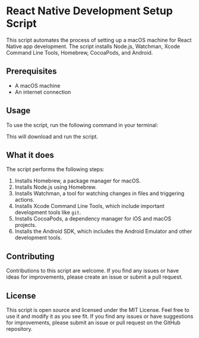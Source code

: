 # React Native Development Setup Script

This script automates the process of setting up a macOS machine for React Native app development. The script installs Node.js, Watchman, Xcode Command Line Tools, Homebrew, CocoaPods, and Android.

## Prerequisites

- A macOS machine
- An internet connection

## Usage

To use the script, run the following command in your terminal:



This will download and run the script.

## What it does

The script performs the following steps:

1. Installs Homebrew, a package manager for macOS.
2. Installs Node.js using Homebrew.
3. Installs Watchman, a tool for watching changes in files and triggering actions.
4. Installs Xcode Command Line Tools, which include important development tools like `git`.
5. Installs CocoaPods, a dependency manager for iOS and macOS projects.
6. Installs the Android SDK, which includes the Android Emulator and other development tools.


## Contributing

Contributions to this script are welcome. If you find any issues or have ideas for improvements, please create an issue or submit a pull request.


## License

This script is open source and licensed under the MIT License. Feel free to use it and modify it as you see fit. If you find any issues or have suggestions for improvements, please submit an issue or pull request on the GitHub repository.


